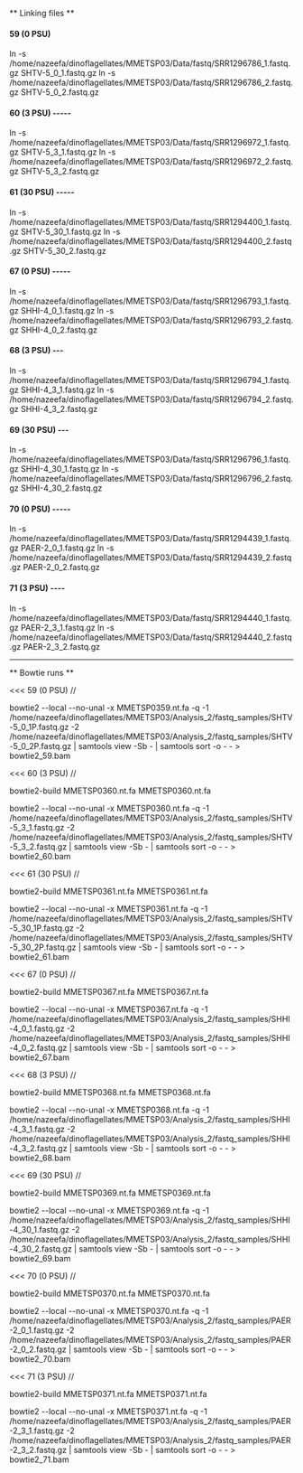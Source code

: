 ** Linking files **

#### 59 (0 PSU)

ln -s /home/nazeefa/dinoflagellates/MMETSP03/Data/fastq/SRR1296786_1.fastq.gz SHTV-5_0_1.fastq.gz
ln -s /home/nazeefa/dinoflagellates/MMETSP03/Data/fastq/SRR1296786_2.fastq.gz SHTV-5_0_2.fastq.gz

#### 60 (3 PSU) -----

ln -s /home/nazeefa/dinoflagellates/MMETSP03/Data/fastq/SRR1296972_1.fastq.gz SHTV-5_3_1.fastq.gz
ln -s /home/nazeefa/dinoflagellates/MMETSP03/Data/fastq/SRR1296972_2.fastq.gz SHTV-5_3_2.fastq.gz

#### 61 (30 PSU) -----
ln -s /home/nazeefa/dinoflagellates/MMETSP03/Data/fastq/SRR1294400_1.fastq.gz SHTV-5_30_1.fastq.gz
ln -s /home/nazeefa/dinoflagellates/MMETSP03/Data/fastq/SRR1294400_2.fastq.gz SHTV-5_30_2.fastq.gz

#### 67 (0 PSU) -----

ln -s /home/nazeefa/dinoflagellates/MMETSP03/Data/fastq/SRR1296793_1.fastq.gz SHHI-4_0_1.fastq.gz
ln -s /home/nazeefa/dinoflagellates/MMETSP03/Data/fastq/SRR1296793_2.fastq.gz SHHI-4_0_2.fastq.gz

#### 68 (3 PSU) ---
ln -s /home/nazeefa/dinoflagellates/MMETSP03/Data/fastq/SRR1296794_1.fastq.gz SHHI-4_3_1.fastq.gz
ln -s /home/nazeefa/dinoflagellates/MMETSP03/Data/fastq/SRR1296794_2.fastq.gz SHHI-4_3_2.fastq.gz

#### 69 (30 PSU) ---
ln -s /home/nazeefa/dinoflagellates/MMETSP03/Data/fastq/SRR1296796_1.fastq.gz SHHI-4_30_1.fastq.gz
ln -s /home/nazeefa/dinoflagellates/MMETSP03/Data/fastq/SRR1296796_2.fastq.gz SHHI-4_30_2.fastq.gz

#### 70 (0 PSU) -----
ln -s /home/nazeefa/dinoflagellates/MMETSP03/Data/fastq/SRR1294439_1.fastq.gz PAER-2_0_1.fastq.gz
ln -s /home/nazeefa/dinoflagellates/MMETSP03/Data/fastq/SRR1294439_2.fastq.gz PAER-2_0_2.fastq.gz

#### 71 (3 PSU) ----
ln -s /home/nazeefa/dinoflagellates/MMETSP03/Data/fastq/SRR1294440_1.fastq.gz PAER-2_3_1.fastq.gz
ln -s /home/nazeefa/dinoflagellates/MMETSP03/Data/fastq/SRR1294440_2.fastq.gz PAER-2_3_2.fastq.gz

------------------------------------------------------------------------------------------------------------------

** Bowtie runs **

<<< 59 (0 PSU) //

bowtie2 --local --no-unal -x MMETSP0359.nt.fa -q -1 /home/nazeefa/dinoflagellates/MMETSP03/Analysis_2/fastq_samples/SHTV-5_0_1P.fastq.gz -2 /home/nazeefa/dinoflagellates/MMETSP03/Analysis_2/fastq_samples/SHTV-5_0_2P.fastq.gz | samtools view -Sb - | samtools sort -o - - > bowtie2_59.bam

<<< 60 (3 PSU) //

bowtie2-build MMETSP0360.nt.fa MMETSP0360.nt.fa

bowtie2 --local --no-unal -x MMETSP0360.nt.fa -q -1 /home/nazeefa/dinoflagellates/MMETSP03/Analysis_2/fastq_samples/SHTV-5_3_1.fastq.gz -2 /home/nazeefa/dinoflagellates/MMETSP03/Analysis_2/fastq_samples/SHTV-5_3_2.fastq.gz | samtools view -Sb - | samtools sort -o - - > bowtie2_60.bam

<<< 61 (30 PSU) //

bowtie2-build MMETSP0361.nt.fa MMETSP0361.nt.fa

bowtie2 --local --no-unal -x MMETSP0361.nt.fa -q -1 /home/nazeefa/dinoflagellates/MMETSP03/Analysis_2/fastq_samples/SHTV-5_30_1P.fastq.gz -2 /home/nazeefa/dinoflagellates/MMETSP03/Analysis_2/fastq_samples/SHTV-5_30_2P.fastq.gz | samtools view -Sb - | samtools sort -o - - > bowtie2_61.bam

<<< 67 (0 PSU) //

bowtie2-build MMETSP0367.nt.fa MMETSP0367.nt.fa

bowtie2 --local --no-unal -x MMETSP0367.nt.fa -q -1 /home/nazeefa/dinoflagellates/MMETSP03/Analysis_2/fastq_samples/SHHI-4_0_1.fastq.gz -2 /home/nazeefa/dinoflagellates/MMETSP03/Analysis_2/fastq_samples/SHHI-4_0_2.fastq.gz | samtools view -Sb - | samtools sort -o - - > bowtie2_67.bam

<<< 68 (3 PSU) //

bowtie2-build MMETSP0368.nt.fa MMETSP0368.nt.fa

bowtie2 --local --no-unal -x MMETSP0368.nt.fa -q -1 /home/nazeefa/dinoflagellates/MMETSP03/Analysis_2/fastq_samples/SHHI-4_3_1.fastq.gz -2 /home/nazeefa/dinoflagellates/MMETSP03/Analysis_2/fastq_samples/SHHI-4_3_2.fastq.gz | samtools view -Sb - | samtools sort -o - - > bowtie2_68.bam

<<< 69 (30 PSU) //

bowtie2-build MMETSP0369.nt.fa MMETSP0369.nt.fa

bowtie2 --local --no-unal -x MMETSP0369.nt.fa -q -1 /home/nazeefa/dinoflagellates/MMETSP03/Analysis_2/fastq_samples/SHHI-4_30_1.fastq.gz -2 /home/nazeefa/dinoflagellates/MMETSP03/Analysis_2/fastq_samples/SHHI-4_30_2.fastq.gz | samtools view -Sb - | samtools sort -o - - > bowtie2_69.bam

<<< 70 (0 PSU) //

bowtie2-build MMETSP0370.nt.fa MMETSP0370.nt.fa

bowtie2 --local --no-unal -x MMETSP0370.nt.fa -q -1 /home/nazeefa/dinoflagellates/MMETSP03/Analysis_2/fastq_samples/PAER-2_0_1.fastq.gz -2 /home/nazeefa/dinoflagellates/MMETSP03/Analysis_2/fastq_samples/PAER-2_0_2.fastq.gz | samtools view -Sb - | samtools sort -o - - > bowtie2_70.bam

<<< 71 (3 PSU) //

bowtie2-build MMETSP0371.nt.fa MMETSP0371.nt.fa

bowtie2 --local --no-unal -x MMETSP0371.nt.fa -q -1 /home/nazeefa/dinoflagellates/MMETSP03/Analysis_2/fastq_samples/PAER-2_3_1.fastq.gz -2 /home/nazeefa/dinoflagellates/MMETSP03/Analysis_2/fastq_samples/PAER-2_3_2.fastq.gz | samtools view -Sb - | samtools sort -o - - > bowtie2_71.bam
